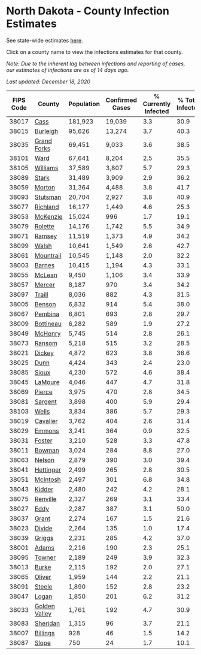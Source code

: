 # North Dakota - County Infection Estimates

See state-wide estimates [here](/infections/us-nd).

Click on a county name to view the infections estimates for that county.

*Note: Due to the inherent lag between infections and reporting of cases, our estimates of infections are as of 14 days ago.*

*Last updated: December 18, 2020*

|   FIPS Code |                         County |   Population |   Confirmed Cases |   % Currently Infected |   % Total Infected |
|-------------|--------------------------------|--------------|-------------------|------------------------|--------------------|
|       38017 |                   [Cass](cass) |      181,923 |            19,039 |                    3.3 |               30.9 |
|       38015 |           [Burleigh](burleigh) |       95,626 |            13,274 |                    3.7 |               40.3 |
|       38035 |     [Grand Forks](grand-forks) |       69,451 |             9,033 |                    3.6 |               38.5 |
|       38101 |                   [Ward](ward) |       67,641 |             8,204 |                    2.5 |               35.5 |
|       38105 |           [Williams](williams) |       37,589 |             3,807 |                    5.7 |               29.3 |
|       38089 |                 [Stark](stark) |       31,489 |             3,909 |                    2.9 |               36.2 |
|       38059 |               [Morton](morton) |       31,364 |             4,488 |                    3.8 |               41.7 |
|       38093 |           [Stutsman](stutsman) |       20,704 |             2,927 |                    3.8 |               40.9 |
|       38077 |           [Richland](richland) |       16,177 |             1,449 |                    4.6 |               25.3 |
|       38053 |           [McKenzie](mckenzie) |       15,024 |               996 |                    1.7 |               19.1 |
|       38079 |             [Rolette](rolette) |       14,176 |             1,742 |                    5.5 |               34.9 |
|       38071 |               [Ramsey](ramsey) |       11,519 |             1,373 |                    4.9 |               34.2 |
|       38099 |                 [Walsh](walsh) |       10,641 |             1,549 |                    2.6 |               42.7 |
|       38061 |         [Mountrail](mountrail) |       10,545 |             1,148 |                    2.0 |               32.2 |
|       38003 |               [Barnes](barnes) |       10,415 |             1,194 |                    4.3 |               33.1 |
|       38055 |               [McLean](mclean) |        9,450 |             1,106 |                    3.4 |               33.9 |
|       38057 |               [Mercer](mercer) |        8,187 |               970 |                    3.4 |               34.2 |
|       38097 |               [Traill](traill) |        8,036 |               882 |                    4.3 |               31.5 |
|       38005 |               [Benson](benson) |        6,832 |               914 |                    5.4 |               38.0 |
|       38067 |             [Pembina](pembina) |        6,801 |               693 |                    2.8 |               29.7 |
|       38009 |         [Bottineau](bottineau) |        6,282 |               589 |                    1.9 |               27.2 |
|       38049 |             [McHenry](mchenry) |        5,745 |               514 |                    2.8 |               26.1 |
|       38073 |               [Ransom](ransom) |        5,218 |               515 |                    3.2 |               28.5 |
|       38021 |               [Dickey](dickey) |        4,872 |               623 |                    3.8 |               36.6 |
|       38025 |                   [Dunn](dunn) |        4,424 |               343 |                    2.4 |               23.0 |
|       38085 |                 [Sioux](sioux) |        4,230 |               572 |                    4.6 |               38.4 |
|       38045 |             [LaMoure](lamoure) |        4,046 |               447 |                    4.7 |               31.8 |
|       38069 |               [Pierce](pierce) |        3,975 |               470 |                    2.8 |               34.5 |
|       38081 |             [Sargent](sargent) |        3,898 |               400 |                    5.9 |               29.4 |
|       38103 |                 [Wells](wells) |        3,834 |               386 |                    5.7 |               29.3 |
|       38019 |           [Cavalier](cavalier) |        3,762 |               404 |                    2.6 |               31.4 |
|       38029 |               [Emmons](emmons) |        3,241 |               364 |                    0.9 |               32.5 |
|       38031 |               [Foster](foster) |        3,210 |               528 |                    3.3 |               47.8 |
|       38011 |               [Bowman](bowman) |        3,024 |               284 |                    8.8 |               27.0 |
|       38063 |               [Nelson](nelson) |        2,879 |               390 |                    3.0 |               39.4 |
|       38041 |         [Hettinger](hettinger) |        2,499 |               265 |                    2.8 |               30.5 |
|       38051 |           [McIntosh](mcintosh) |        2,497 |               301 |                    6.8 |               34.8 |
|       38043 |               [Kidder](kidder) |        2,480 |               242 |                    4.2 |               28.1 |
|       38075 |           [Renville](renville) |        2,327 |               269 |                    3.1 |               33.4 |
|       38027 |                   [Eddy](eddy) |        2,287 |               387 |                    3.1 |               50.0 |
|       38037 |                 [Grant](grant) |        2,274 |               167 |                    1.5 |               21.6 |
|       38023 |               [Divide](divide) |        2,264 |               135 |                    1.0 |               17.4 |
|       38039 |               [Griggs](griggs) |        2,231 |               285 |                    4.2 |               37.0 |
|       38001 |                 [Adams](adams) |        2,216 |               190 |                    2.3 |               25.1 |
|       38095 |               [Towner](towner) |        2,189 |               249 |                    3.9 |               32.3 |
|       38013 |                 [Burke](burke) |        2,115 |               192 |                    2.0 |               27.1 |
|       38065 |               [Oliver](oliver) |        1,959 |               144 |                    2.2 |               21.1 |
|       38091 |               [Steele](steele) |        1,890 |               152 |                    2.8 |               23.2 |
|       38047 |                 [Logan](logan) |        1,850 |               201 |                    6.2 |               31.2 |
|       38033 | [Golden Valley](golden-valley) |        1,761 |               192 |                    4.7 |               30.9 |
|       38083 |           [Sheridan](sheridan) |        1,315 |                96 |                    3.7 |               21.1 |
|       38007 |           [Billings](billings) |          928 |                46 |                    1.5 |               14.2 |
|       38087 |                 [Slope](slope) |          750 |                24 |                    1.7 |               10.1 |